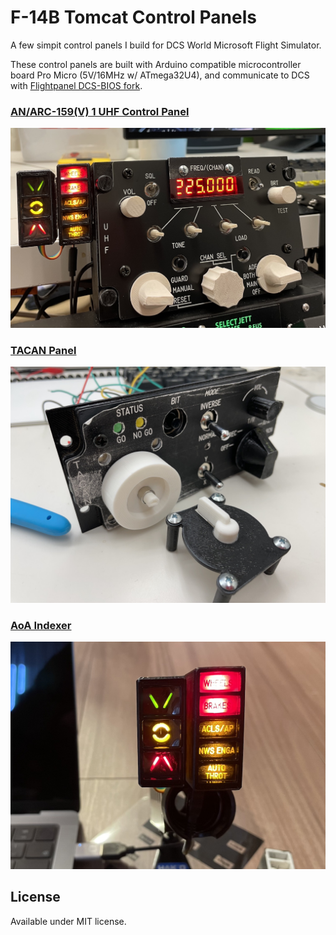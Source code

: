 # F-14B Tomcat Control Panels

A few simpit control panels I build for DCS World Microsoft Flight Simulator.

These control panels are built with Arduino compatible microcontroller board Pro Micro (5V/16MHz w/ ATmega32U4), and communicate to DCS with [Flightpanel DCS-BIOS fork](https://github.com/DCSFlightpanels/dcs-bios).

### [AN/ARC-159(V) 1 UHF Control Panel](Radio%20Panel/)

![arc-159 in DCS](Radio%20Panel/assets/arc-159.jpg)

### [TACAN Panel](TACAN%20Panel/)

![TACAN](TACAN%20Panel/assets/tacan.jpg)

### [AoA Indexer](AoA%20Indexer/)

![AoA Indexer](AoA%20Indexer/assets/aoa.jpg)

## License

Available under MIT license.
